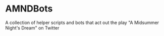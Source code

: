 # AMNDBots
A collection of helper scripts and bots that act out the play "A Midsummer Night's Dream" on Twitter
